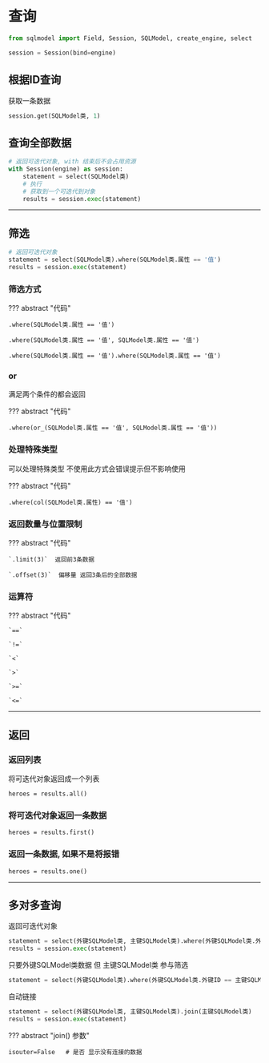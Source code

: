 # 查询

```python
from sqlmodel import Field, Session, SQLModel, create_engine, select

session = Session(bind=engine)
```

## 根据ID查询

获取一条数据

```python
session.get(SQLModel类, 1)
```

## 查询全部数据

```python
# 返回可迭代对象, with 结束后不会占用资源
with Session(engine) as session:
    statement = select(SQLModel类)
    # 执行
    # 获取到一个可迭代到对象
    results = session.exec(statement)
```

---
## 筛选

```python
# 返回可迭代对象
statement = select(SQLModel类).where(SQLModel类.属性 == '值')
results = session.exec(statement)
```

### 筛选方式

??? abstract "代码"

    .where(SQLModel类.属性 == '值')

    .where(SQLModel类.属性 == '值', SQLModel类.属性 == '值')

    .where(SQLModel类.属性 == '值').where(SQLModel类.属性 == '值')

### or

满足两个条件的都会返回

??? abstract "代码"

    .where(or_(SQLModel类.属性 == '值', SQLModel类.属性 == '值'))


### 处理特殊类型

可以处理特殊类型 不使用此方式会错误提示但不影响使用

??? abstract "代码"

    .where(col(SQLModel类.属性) == '值')


### 返回数量与位置限制

??? abstract "代码"

    `.limit(3)`  返回前3条数据

    `.offset(3)`  偏移量 返回3条后的全部数据


### 运算符

??? abstract "代码"

    `==`

    `!=`

    `<`

    `>`

    `>=`

    `<=`

---
## 返回

### 返回列表

将可迭代对象返回成一个列表

`heroes = results.all()`


### 将可迭代对象返回一条数据

`heroes = results.first()`

### 返回一条数据, 如果不是将报错

`heroes = results.one()`

---
## 多对多查询

返回可迭代对象

```python
statement = select(外键SQLModel类, 主键SQLModel类).where(外键SQLModel类.外键ID == 主键SQLModel类.主键ID)
results = session.exec(statement)
```

只要外键SQLModel类数据 但 主键SQLModel类 参与筛选

```python
statement = select(外键SQLModel类).where(外键SQLModel类.外键ID == 主键SQLModel类.主键ID)
```

自动链接

```python
statement = select(外键SQLModel类, 主键SQLModel类).join(主键SQLModel类)
results = session.exec(statement)
```

??? abstract "join() 参数"

    isouter=False   # 是否 显示没有连接的数据






